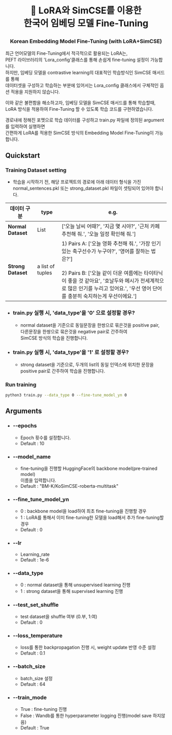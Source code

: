 <h1 align="center"> <p>🤗 LoRA와 SimCSE를 이용한<br>한국어 임베딩 모델 Fine-Tuning</p></h1>
<h3 align="center">
    <p>Korean Embedding Model Fine-Tuning (with LoRA+SimCSE)</p>
</h3>

최근 언어모델의 Fine-Tuning에서 적극적으로 활용되는 LoRA는, <br>
PEFT 라이브러리의 'Lora_config'클래스를 통해 손쉽게 fine-tuning 설정이 가능합니다.<br>
하지만, 임베딩 모델을 contrastive learning의 대표적인 학습방식인 SimCSE 매서드를 통해 <br>데이터셋을 구성하고 학습하는 부분에 있어서는
Lora_config 클래스에서 구체적인 옵션 적용을 지원하지 않습니다.

이와 같은 불편함을 해소하고자, 임베딩 모델을 SimCSE 매서드를 통해 학습할때,<br>
LoRA 방식을 적용하여 Fine-Tuning 할 수 있도록 학습 코드를 구현하였습니다.

경로내에 정해진 포멧으로 학습 데이터를 구성하고 train.py 파일에 정의된 argument를 입력하여 실행하면<br>
간편하게 LoRA를 적용한 SimCSE 방식의 Embedding Model Fine-Tuning이 가능합니다.


## Quickstart

### Training Dataset setting<br>
- 학습을 시작하기 전, 해당 프로젝트의 경로에 아래 데이터 형식을 가진 <br> normal_sentences.pkl 또는 strong_dataset.pkl 파일이 셋팅되어 있어야 합니다.<br>

| 데이터 구분      | type                  | e.g.                                                                                                                                                                                      |
|------------------|-----------------------|-------------------------------------------------------------------------------------------------------------------------------------------------------------------------------------------|
| **Normal Dataset** | List                  | ['오늘 날씨 어때?', '지금 몇 시야?', '근처 카페 추천해 줘.', '오늘 일정 확인해 줘.']                                                                                                                                 |
| **Strong Dataset** | a list of tuples      | 1) Pairs A: ['오늘 영화 추천해 줘.', '가장 인기 있는 축구선수가 누구야?', '영어를 잘하는 법은?'] <br><br> 2) Pairs B: ['오늘 같이 더운 여름에는 타이타닉이 좋을 것 같아요', '호날두와 메시가 전세계적으로 많은 인기를 누리고 있어요.', '우선 영어 단어를 충분히 숙지하는게 우선이에요.'] |
- ### train.py 실행 시, 'data_type'을 '0' 으로 설정할 경우?
  - normal dataset을 기준으로 동일문장을 한쌍으로 묶은것을 positive pair,<br> 다른문장을 한쌍으로 묶은것을 negative pair로 간주하여 <br>SimCSE 방식의 학습을 진행합니다.
- ### train.py 실행 시, 'data_type'을 '1' 로 설정할 경우?
  - strong dataset을 기준으로, 두개의 list의 동일 인덱스에 위치한 문장을 positive pair로 간주하여 학습을 진행합니다.


### Run training

```bash
python3 train.py --data_type 0 --fine-tune_model_yn 0
```

## Arguments

- ### --epochs 
  - Epoch 횟수를 설정합니다.
  - Default : 10
- ### --model_name
  - fine-tuning을 진행할 HuggingFace의 backbone model(pre-trained model)<br>이름을 입력합니다.
  - Default : "BM-K/KoSimCSE-roberta-multitask"
- ### --fine_tune_model_yn
  - 0 : backbone model을 load하여 최초 fine-tuning을 진행할 경우
  - 1 : LoRA를 통해서 이미 fine-tuning한 모델을 load해서 추가 fine-tuning할 경우
  - Default : 0
- ### --lr
  - Learning_rate 
  - Default : 1e-6
- ### --data_type
  - 0 : normal dataset을 통해 unsupervised learning 진행
  - 1 : strong dataset을 통해 supervised learning 진행
- ### --test_set_shuffle
  - test dataset을 shuffle 여부 (0.부, 1:여)
  - Default : 0
- ### --loss_temperature
  - loss를 통한 backpropagation 진행 시, weight update 반영 수준 설정
  - Default : 0.1
- ### --batch_size
  - batch_size 설정
  - Default : 64
- ### --train_mode
  - True : fine-tuning 진행
  - False : Wandb를 통한 hyperparameter logging 진행(model save 하지않음)
  - Default : True